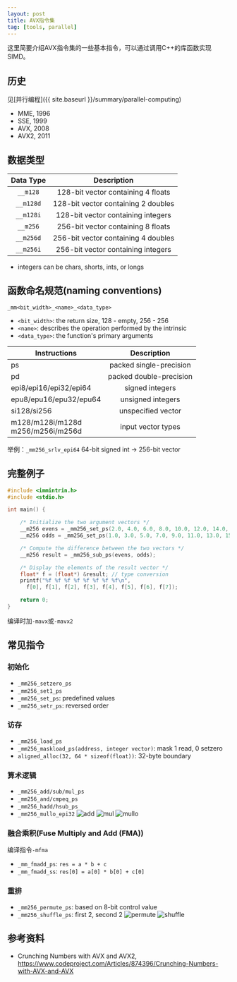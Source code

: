 ```yaml
---
layout: post
title: AVX指令集
tag: [tools, parallel]
---
```


这里简要介绍AVX指令集的一些基本指令，可以通过调用C++的库函数实现SIMD。

<!--more-->

## 历史
见[并行编程]({{ site.baseurl }}/summary/parallel-computing)
* MME, 1996
* SSE, 1999
* AVX, 2008
* AVX2, 2011

## 数据类型

| Data Type | Description |
| :---: | :---: |
| `__m128`   | 128-bit vector containing 4 floats |
| `__m128d`  | 128-bit vector containing 2 doubles |
| `__m128i`  | 128-bit vector containing integers |
| `__m256`   | 256-bit vector containing 8 floats |
| `__m256d`  | 256-bit vector containing 4 doubles |
| `__m256i`  | 256-bit vector containing integers |

* integers can be chars, shorts, ints, or longs

## 函数命名规范(naming conventions)
`_mm<bit_width>_<name>_<data_type>`
* `<bit_width>`: the return size, 128 - empty, 256 - 256
* `<name>`: describes the operation performed by the intrinsic
* `<data_type>`: the function's primary arguments

| Instructions | Description |
| --- | :---: |
| ps | packed single-precision |
| pd | packed double-precision |
| epi8/epi16/epi32/epi64 | signed integers |
| epu8/epu16/epu32/epu64 | unsigned integers |
| si128/si256 | unspecified vector |
| m128/m128i/m128d<br/>m256/m256i/m256d | input vector types |

举例：`_mm256_srlv_epi64` 64-bit signed int -> 256-bit vector

## 完整例子
```cpp
#include <immintrin.h>
#include <stdio.h>

int main() {

    /* Initialize the two argument vectors */
    __m256 evens = _mm256_set_ps(2.0, 4.0, 6.0, 8.0, 10.0, 12.0, 14.0, 16.0);
    __m256 odds = _mm256_set_ps(1.0, 3.0, 5.0, 7.0, 9.0, 11.0, 13.0, 15.0);

    /* Compute the difference between the two vectors */
    __m256 result = _mm256_sub_ps(evens, odds);

    /* Display the elements of the result vector */
    float* f = (float*) &result; // type conversion
    printf("%f %f %f %f %f %f %f %f\n",
      f[0], f[1], f[2], f[3], f[4], f[5], f[6], f[7]);

    return 0;
}
```
编译时加`-mavx`或`-mavx2`

## 常见指令
### 初始化
* `_mm256_setzero_ps`
* `_mm256_set1_ps`
* `_mm256_set_ps`: predefined values
* `_mm256_setr_ps`: reversed order

### 访存
* `_mm256_load_ps`
* `_mm256_maskload_ps(address, integer vector)`: mask 1 read, 0 setzero
* `aligned_alloc(32, 64 * sizeof(float))`: 32-byte boundary

### 算术逻辑
* `_mm256_add/sub/mul_ps`
* `_mm256_and/cmpeq_ps`
* `_mm256_hadd/hsub_ps`
* `_mm256_mullo_epi32`
![add](https://www.codeproject.com/KB/cpp/874396/Fig1.jpg)
![mul](https://www.codeproject.com/KB/cpp/874396/Fig2.jpg)
![mullo](https://www.codeproject.com/KB/cpp/874396/Fig3.jpg)

### 融合乘积(Fuse Multiply and Add (FMA))
编译指令`-mfma`
* `_mm_fmadd_ps`: `res = a * b + c`
* `_mm_fmadd_ss`: `res[0] = a[0] * b[0] + c[0]`

### 重排
* `_mm256_permute_ps`: based on 8-bit control value
* `_mm256_shuffle_ps`: first 2, second 2
![permute](https://www.codeproject.com/KB/cpp/874396/Fig4.jpg)
![shuffle](https://www.codeproject.com/KB/cpp/874396/Fig5.jpg)

## 参考资料
* Crunching Numbers with AVX and AVX2, <https://www.codeproject.com/Articles/874396/Crunching-Numbers-with-AVX-and-AVX>